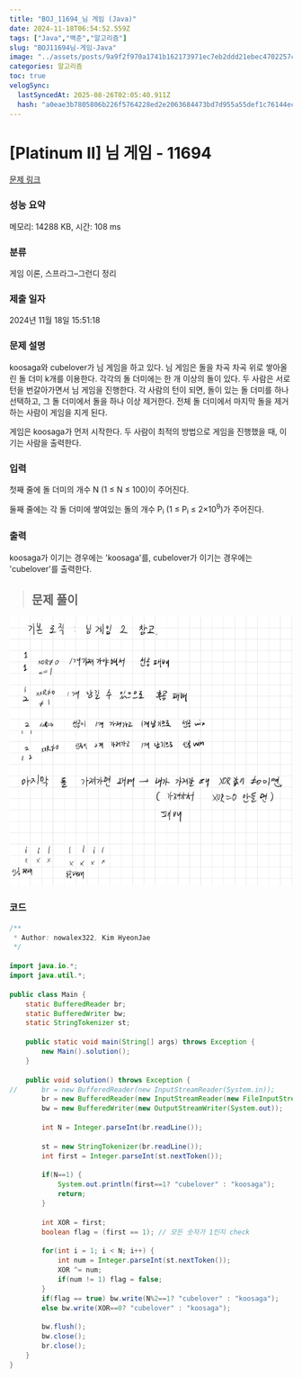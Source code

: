 ```yaml
---
title: "BOJ_11694_님 게임 (Java)"
date: 2024-11-18T06:54:52.559Z
tags: ["Java","백준","알고리즘"]
slug: "BOJ11694님-게임-Java"
image: "../assets/posts/9a9f2f970a1741b162173971ec7eb2ddd21ebec4702257c82d039a57d947db60.png"
categories: 알고리즘
toc: true
velogSync:
  lastSyncedAt: 2025-08-26T02:05:40.911Z
  hash: "a0eae3b7805806b226f5764228ed2e2063684473bd7d955a55def1c76144ec34"
---
```


# [Platinum II] 님 게임 - 11694 

[문제 링크](https://www.acmicpc.net/problem/11694) 

### 성능 요약

메모리: 14288 KB, 시간: 108 ms

### 분류

게임 이론, 스프라그–그런디 정리

### 제출 일자

2024년 11월 18일 15:51:18

### 문제 설명

<p>koosaga와 cubelover가 님 게임을 하고 있다. 님 게임은 돌을 차곡 차곡 위로 쌓아올린 돌 더미 k개를 이용한다. 각각의 돌 더미에는 한 개 이상의 돌이 있다. 두 사람은 서로 턴을 번갈아가면서 님 게임을 진행한다. 각 사람의 턴이 되면, 돌이 있는 돌 더미를 하나 선택하고, 그 돌 더미에서 돌을 하나 이상 제거한다. 전체 돌 더미에서 마지막 돌을 제거하는 사람이 게임을 지게 된다. </p>

<p>게임은 koosaga가 먼저 시작한다. 두 사람이 최적의 방법으로 게임을 진행했을 때, 이기는 사람을 출력한다.</p>

### 입력 

 <p>첫째 줄에 돌 더미의 개수 N (1 ≤ N ≤ 100)이 주어진다.</p>

<p>둘째 줄에는 각 돌 더미에 쌓여있는 돌의 개수 P<sub>i</sub> (1 ≤ P<sub>i</sub> ≤ 2×10<sup>9</sup>)가 주어진다.</p>

### 출력 

 <p>koosaga가 이기는 경우에는 'koosaga'를, cubelover가 이기는 경우에는 'cubelover'를 출력한다.</p>

>## 문제 풀이

![](/assets/posts/9a9f2f970a1741b162173971ec7eb2ddd21ebec4702257c82d039a57d947db60.png)

### 코드
```java
/**
 * Author: nowalex322, Kim HyeonJae
 */

import java.io.*;
import java.util.*;

public class Main {
	static BufferedReader br;
	static BufferedWriter bw;
	static StringTokenizer st;

	public static void main(String[] args) throws Exception {
		new Main().solution();
	}

	public void solution() throws Exception {
//		br = new BufferedReader(new InputStreamReader(System.in));
		br = new BufferedReader(new InputStreamReader(new FileInputStream("input.txt")));
		bw = new BufferedWriter(new OutputStreamWriter(System.out));

		int N = Integer.parseInt(br.readLine());
		
		st = new StringTokenizer(br.readLine());
		int first = Integer.parseInt(st.nextToken());
		
		if(N==1) {
			System.out.println(first==1? "cubelover" : "koosaga");
			return;
		}
		
		int XOR = first;
		boolean flag = (first == 1); // 모든 숫자가 1인지 check
		
		for(int i = 1; i < N; i++) {
			int num = Integer.parseInt(st.nextToken());
			XOR ^= num;
			if(num != 1) flag = false;
		}
		if(flag == true) bw.write(N%2==1? "cubelover" : "koosaga");
		else bw.write(XOR==0? "cubelover" : "koosaga");
		
		bw.flush();
		bw.close();
		br.close();
	}
}
```
